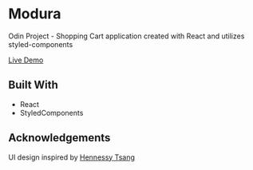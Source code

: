 # Modura
Odin Project - Shopping Cart application created with React and utilizes styled-components

<a href="https://modura.onrender.com/"> Live Demo </a>

## Built With
* React
* StyledComponents


## Acknowledgements 
UI design inspired by <a href="https://www.linkedin.com/in/hennessytsang"> Hennessy Tsang </a>
